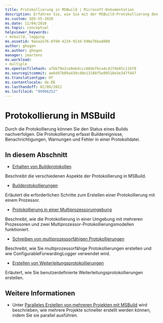 ```yaml
---
title: Protokollierung in MSBuild | Microsoft-Dokumentation
description: Erfahren Sie, wie Sie mit der MSBuild-Protokollierung den Buildfortschritt überwachen können, indem Sie Buildereignisse, Meldungen, Warnungen und Fehler in einer Protokolldatei erfassen.
ms.custom: SEO-VS-2020
ms.date: 11/04/2016
ms.topic: conceptual
helpviewer_keywords:
- msbuild, logging
ms.assetid: 9aea2e76-8f60-4234-913d-598e7bbad808
author: ghogen
ms.author: ghogen
manager: jmartens
ms.workload:
- multiple
ms.openlocfilehash: afbb79e2ce8ebdccc68def6ca4c42fde85c11bf0
ms.sourcegitcommit: ae6d47b09a439cd0e13180f5e89510e3e347fd47
ms.translationtype: HT
ms.contentlocale: de-DE
ms.lasthandoff: 02/08/2021
ms.locfileid: "99966252"
---
```

# <a name="logging-in-msbuild"></a>Protokollierung in MSBuild

Durch die Protokollierung können Sie den Status eines Builds nachverfolgen. Die Protokollierung erfasst Buildereignisse, Benachrichtigungen, Warnungen und Fehler in einer Protokolldatei.

## <a name="in-this-section"></a>In diesem Abschnitt

- [Erhalten von Buildprotokollen](../msbuild/obtaining-build-logs-with-msbuild.md)

 Beschreibt die verschiedenen Aspekte der Protokollierung in MSBuild.

- [Buildprotokollierungen](../msbuild/build-loggers.md)

 Erläutert die erforderlichen Schritte zum Erstellen einer Protokollierung mit einem Prozessor.

- [Protokollierung in einer Multiprozessorumgebung](../msbuild/logging-in-a-multi-processor-environment.md)

 Beschreibt, wie die Protokollierung in einer Umgebung mit mehreren Prozessoren und zwei Multiprozessor-Protokollierungsmodellen funktioniert.

- [Schreiben von multiprozessorfähigen Protokollierungen](../msbuild/writing-multi-processor-aware-loggers.md)

 Beschreibt, wie Sie multiprozessorfähige Protokollierungen erstellen und wie ConfigurableForwardingLogger verwendet wird.

- [Erstellen von Weiterleitungsprotokollierungen](../msbuild/creating-forwarding-loggers.md)

 Erläutert, wie Sie benutzerdefinierte Weiterleitungsprotokollierungen erstellen.

## <a name="see-also"></a>Weitere Informationen

- Unter [Paralleles Erstellen von mehreren Projekten mit MSBuild](../msbuild/building-multiple-projects-in-parallel-with-msbuild.md) wird beschrieben, wie mehrere Projekte schneller erstellt werden können, indem Sie sie parallel ausführen.
